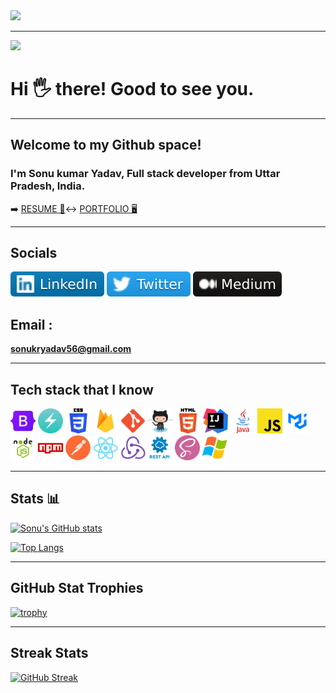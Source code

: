 <img src="https://camo.githubusercontent.com/417e6e178a69cc045c656d083ba983a59303f099087090269c01cacc6741ef29/68747470733a2f2f7170682e66732e71756f726163646e2e6e65742f6d61696e2d71696d672d6661376234626463336232663733653734396535633263363436643461653133" al="code gif">

<hr>

![](https://komarev.com/ghpvc/?username=sonukryadav)


<h1>Hi 🖐️ there! Good to see you. </h1>
<hr>
<h2>Welcome to my Github space!</h2>
<h3>I'm Sonu kumar Yadav, Full stack developer from Uttar Pradesh, India.</h3>

➡️ <a href="https://drive.google.com/file/d/1rNt7Y5VTeFUusZLMg9hOUQGh_wYduH79/view?usp=share_link">RESUME 📃</a>↔
<a href="https://sonukr.in/">PORTFOLIO 🖥️</a>

<hr>
<h2>Socials</h2>

<a href="https://www.linkedin.com/in/sonu-kumar-yadav-0a609b180/"><img src="./assets/linked in.svg"></a>
<a href="https://twitter.com/SonuKr52616462"><img src="./assets/twitter.svg"></a>
<a href="https://medium.com/@sonukryadav56"><img src="./assets/medium icon.svg"></a>

<h2>Email :</h2>

**sonukryadav56@gmail.com**

<hr>
<h2>Tech stack that I know  </h2>

<div style="display:"flex";">
<img style="width="50px" height="40px" src="./assets/techstack/bootstarp.png" alt="tech stack">
<img style="width="50px" height="40px" id="img1" src="./assets/techstack/chakraui.png" alt="tech stack">
<img style="width="50px" height="40px" id="img1" src="./assets/techstack/css.png" alt="tech stack">
<img style="width="50px" height="40px" id="img1" src="./assets/techstack/firebase.png" alt="tech stack">
<img style="width="50px" height="40px" id="img1" src="./assets/techstack/git.png" alt="tech stack">
<img style="width="50px" height="40px" id="img1" src="./assets/techstack/github.png" alt="tech stack">
<img style="width="50px" height="40px" id="img1" src="./assets/techstack/html.png" alt="tech stack">
<img style="width="50px" height="40px" id="img1" src="./assets/techstack/intelij.png" alt="tech stack">
<img style="width="50px" height="40px" id="img1" src="./assets/techstack/java.png" alt="tech stack">
<img style="width="50px" height="40px" id="img1" src="./assets/techstack/javascript.png" alt="tech stack">
<img style="width="50px" height="40px" id="img1" src="./assets/techstack/material ui.png" alt="tech stack">
<img style="width="50px" height="40px" id="img1" src="./assets/techstack/nodejs.png" alt="tech stack">
<img style="width="50px" height="40px" id="img1" src="./assets/techstack/npm'.png" alt="tech stack">
<img style="width="50px" height="40px" id="img1" src="./assets/techstack/postman.png" alt="tech stack">
<img style="width="50px" height="40px" id="img1" src="./assets/techstack/react.png" alt="tech stack">
<img style="width="50px" height="40px" id="img1" src="./assets/techstack/redux.png" alt="tech stack">
<img style="width="50px" height="40px" id="img1" src="./assets/techstack/restapi.png" alt="tech stack">
<img style="width="50px" height="40px" id="img1" src="./assets/techstack/sass.png" alt="tech stack">
<img style="width="50px" height="40px" id="img1" src="./assets/techstack/windows.png" alt="tech stack">
</div>

<hr>

<h2>Stats 📊  </h2>

[![Sonu's GitHub stats](https://github-readme-stats.vercel.app/api?username=sonukryadav&count_private=true&show_icons=true&theme=flag-india&include_all_commits=true)](https://github.com/anuraghazra/github-readme-stats)

[![Top Langs](https://github-readme-stats.vercel.app/api/top-langs/?username=sonukryadav&layout=compact)](https://github.com/anuraghazra/github-readme-stats)

<hr>
<h2>GitHub Stat Trophies</h2>


[![trophy](https://github-profile-trophy.vercel.app/?username=ryo-ma)](https://github.com/ryo-ma/sonukryadav)

<hr>

<h2>Streak Stats  </h2>
  
  
  [![GitHub Streak](https://streak-stats.demolab.com/?user=sonukryadav)](https://git.io/streak-stats)




